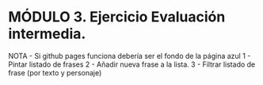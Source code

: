 # MÓDULO 3. Ejercicio Evaluación intermedia.

NOTA - Si github pages funciona debería ser el fondo de la página azul
1 - Pintar listado de frases
2 - Añadir nueva frase a la lista.
3 - Filtrar listado de frase (por texto y personaje)
